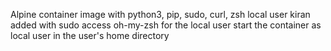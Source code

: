 Alpine container image with python3, pip, sudo, curl, zsh
local user kiran added with sudo access
oh-my-zsh for the local user
start the container as local user in the user's home directory

